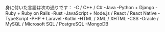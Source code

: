 身に付いた言語は次の通りです：
-C / C++ / C#
-Java
-Python + Django
-Ruby + Ruby on Rails
-Rust
-JavaScript + Node.js / React / React Native
-TypeScript
-PHP + Laravel
-Kotlin
-HTML / XML / XHTML
-CSS
-Oracle / MySQL / Microsoft SQL / PostgreSQL
-MongoDB
